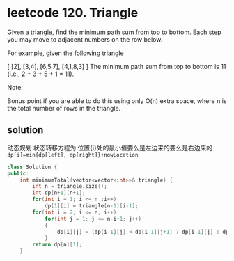 # leetcode 120. Triangle

Given a triangle, find the minimum path sum from top to bottom. Each step you may move to adjacent numbers on the row below.

For example, given the following triangle

[
     [2],
    [3,4],
   [6,5,7],
  [4,1,8,3]
]
The minimum path sum from top to bottom is 11 (i.e., 2 + 3 + 5 + 1 = 11).

Note:

Bonus point if you are able to do this using only O(n) extra space, where n is the total number of rows in the triangle.

## solution

动态规划
状态转移方程为
位置{i}处的最小值要么是左边来的要么是右边来的
`dp[i]=min{dp[left], dp[right]}+nowLocation`

```c++
class Solution {
public:
    int minimumTotal(vector<vector<int>>& triangle) {
        int n = triangle.size();
        int dp[n+1][n+1];
        for(int i = 1; i <= n ;i++)
            dp[1][i] = triangle[n-1][i-1];
        for(int i = 2; i <= n; i++)
            for(int j = 1; j <= n-i+1; j++)
            {
                dp[i][j] = (dp[i-1][j] < dp[i-1][j+1] ? dp[i-1][j] : dp[i-1][j+1]) + triangle[n-i][j-1];
            }
        return dp[n][1];        
    }
```
